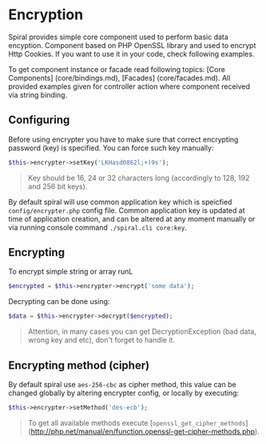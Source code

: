 # Encryption
Spiral provides simple core component used to perform basic data encyption. Component based 
on PHP OpenSSL library and used to encrypt Http Cookies. If you want to use it in your code,
check following examples.

To get component instance or facade read following topics: [Core Components] (core/bindings.md), 
[Facades] (core/facades.md). All provided examples given for controller action where component
received via string binding.

## Configuring
Before using encrypter you have to make sure that correct encrypting password (key) is specified. 
You can force such key manually:
```php
$this->encrypter->setKey('LKHasd0862l;+)9s');
```
> Key should be 16, 24 or 32 characters long (accordingly to 128, 192 and 256 bit keys).

By default spiral will use common application key which is speicfied `config/encrypter.php` config file. 
Common application key is updated at time of application creation, and can be altered at any moment
manually or via running console command `./spiral.cli core:key`.

## Encrypting
To encrypt simple string or array runL
```php
$encrypted = $this->encrypter->encrypt('some data');
```
Decrypting can be done using:
```php
$data = $this->encrypter->decrypt($encrypted);
```

> Attention, in many cases you can get DecryptionException (bad data, wrong key and etc), don't forget to handle it.

## Encrypting method (cipher)
By default spiral use `aes-256-cbc` as cipher method, this value can be changed globally by altering encrypter config, 
or locally by executing:
```php
$this->encrypter->setMethod('des-ecb');
```
> To get all available methods execute [`openssl_get_cipher_methods`] (http://php.net/manual/en/function.openssl-get-cipher-methods.php).
